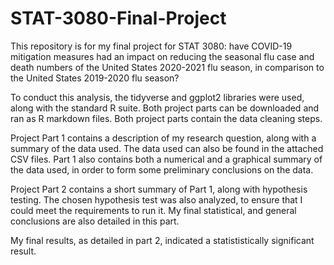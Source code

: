 # STAT-3080-Final-Project
This repository is for my final project for STAT 3080: have COVID-19 mitigation measures had an impact on reducing the seasonal flu case and death numbers of the United States 2020-2021 flu season, in comparison to the United States 2019-2020 flu season?

To conduct this analysis, the tidyverse and ggplot2 libraries were used, along with the standard R suite. Both project parts can be downloaded and ran as R markdown files. Both project parts contain the data cleaning steps.

Project Part 1 contains a description of my research question, along with a summary of the data used. The data used can also be found in the attached CSV files. Part 1 also contains both a numerical and a graphical summary of the data used, in order to form some preliminary conclusions on the data.

Project Part 2 contains a short summary of Part 1, along with hypothesis testing. The chosen hypothesis test was also analyzed, to ensure that I could meet the requirements to run it. My final statistical, and general conclusions are also detailed in this part.

My final results, as detailed in part 2, indicated a statististically significant result.
